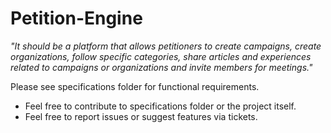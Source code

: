 # Petition-Engine

*"It should be a platform that allows petitioners to create campaigns, create
organizations, follow specific categories, share articles and experiences
related to campaigns or organizations and invite members for meetings."*

Please see specifications folder for functional requirements.

* Feel free to contribute to specifications folder or the project itself.
* Feel free to report issues or suggest features via tickets.
